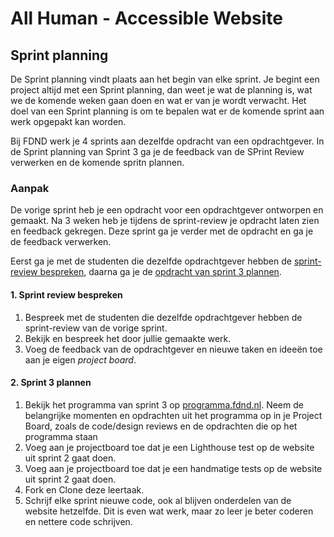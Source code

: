 # All Human - Accessible Website

## Sprint planning
<!-- Ontwerp en maak voor een opdrachtgever een website toegankelijk volgens WCAG richtlijnen. -->

De Sprint planning vindt plaats aan het begin van elke sprint. Je begint een project altijd met een Sprint planning, dan weet je wat de planning is, wat we de komende weken gaan doen en wat er van je wordt verwacht. Het doel van een Sprint planning is om te bepalen wat er de komende sprint aan werk opgepakt kan worden.

Bij FDND werk je 4 sprints aan dezelfde opdracht van een opdrachtgever. In de Sprint planning van Sprint 3 ga je de feedback van de SPrint Review verwerken en de komende spritn plannen.

<!-- Aankomende sprint plannen en projectboard, sprint review afspreken en bedeken wat je wil gaan laten zien. 
Taken van sprint 2 inplannen.
Feedback sprint review sprint 2 verwerken -->

### Aanpak

De vorige sprint heb je een opdracht voor een opdrachtgever ontworpen en gemaakt. Na 3 weken heb je tijdens de sprint-review je opdracht laten zien en feedback gekregen. Deze sprint ga je verder met de opdracht en ga je de feedback verwerken.

Eerst ga je met de studenten die dezelfde opdrachtgever hebben de [sprint-review bespreken](#1-sprint-review-bespreken), daarna ga je de [opdracht van sprint 3 plannen](#2-sprint-3-plannen). 

#### 1. Sprint review bespreken

1. Bespreek met de studenten die dezelfde opdrachtgever hebben de sprint-review van de vorige sprint.
2. Bekijk en bespreek het door jullie gemaakte werk.
3. Voeg de feedback van de opdrachtgever en nieuwe taken en ideeën toe aan je eigen *project board*.

#### 2. Sprint 3 plannen

1. Bekijk het programma van sprint 3 op [programma.fdnd.nl](https://programma.fdnd.nl/static-web/all-human). Neem de belangrijke momenten en opdrachten uit het programma op in je Project Board, zoals de code/design reviews en de opdrachten die op het programma staan
2. Voeg aan je projectboard toe dat je een Lighthouse test op de website uit sprint 2 gaat doen.
3. Voeg aan je projectboard toe dat je een  handmatige tests op de website uit sprint 2 gaat doen.
4. Fork en Clone deze leertaak.
5. Schrijf elke sprint nieuwe code, ook al blijven onderdelen van de website hetzelfde. Dit is even wat werk, maar zo leer je beter coderen en nettere code schrijven.